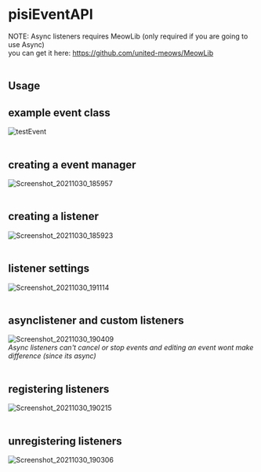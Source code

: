 # pisiEventAPI
NOTE: Async listeners requires MeowLib (only required if you are going to use Async) <br>
you can get it here: https://github.com/united-meows/MeowLib<br>
<br>
## Usage
## example event class<br>
![testEvent](https://user-images.githubusercontent.com/47327665/139541443-bf792201-201d-4230-9be1-21933e9269b8.png)
<br>
<br>
## creating a event manager<br>
![Screenshot_20211030_185957](https://user-images.githubusercontent.com/47327665/139541261-91694ac7-b982-42ff-b369-30480598c987.png)
<br>
<br>
## creating a listener<br>
![Screenshot_20211030_185923](https://user-images.githubusercontent.com/47327665/139541276-0894023d-1684-425a-b13d-5128b7254352.png)
<br>
<br>
## listener settings<br>
![Screenshot_20211030_191114](https://user-images.githubusercontent.com/47327665/139541285-a8e5c558-18f2-4d57-975f-b73db31f2991.png)
<br>
<br>
## asynclistener and custom listeners<br>
![Screenshot_20211030_190409](https://user-images.githubusercontent.com/47327665/139541312-69e9b9b8-fe69-44df-8d12-a59ed4d1fecc.png)
<br>
<i>Async listeners can't cancel or stop events and editing an event wont make difference (since its async)</i>
<br>
<br>
## registering listeners<br>
![Screenshot_20211030_190215](https://user-images.githubusercontent.com/47327665/139541767-3c6e526b-fb40-4f57-80a0-86a609ac367b.png)
<br>
<br>
## unregistering listeners<br>
![Screenshot_20211030_190306](https://user-images.githubusercontent.com/47327665/139541781-091320d7-1647-44ec-a422-aec6f5564a52.png)
